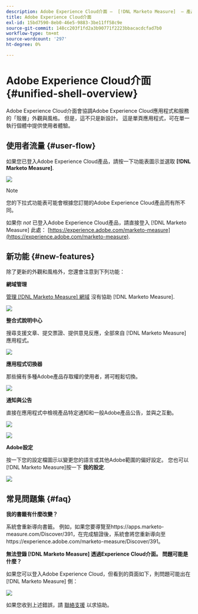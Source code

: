 ```yaml
---
description: Adobe Experience Cloud介面 —  [!DNL Marketo Measure]  — 產品檔案
title: Adobe Experience Cloud介面
exl-id: 15bd7590-8eb0-46e5-9883-3be11ff58c9e
source-git-commit: 148cc203f1fd2a3b90771f2223bbacacdcfad7b0
workflow-type: tm+mt
source-wordcount: '297'
ht-degree: 0%

---
```


# Adobe Experience Cloud介面 {#unified-shell-overview}

Adobe Experience Cloud介面會協調Adobe Experience Cloud應用程式和服務的「殼層」外觀與風格。 但是，這不只是新設計。 這是單頁應用程式，可在單一執行個體中提供使用者體驗。

## 使用者流量 {#user-flow}

如果您已登入Adobe Experience Cloud產品，請按一下功能表圖示並選取 **[!DNL Marketo Measure]**.

![](assets/unified-shell-overview-4.png)

>[!NOTE]
>
>您的下拉式功能表可能會根據您訂閱的Adobe Experience Cloud產品而有所不同。

如果你 _not_ 已登入Adobe Experience Cloud產品，請直接登入 [!DNL Marketo Measure] 此處： [https://experience.adobe.com/marketo-measure](https://experience.adobe.com/marketo-measure).

## 新功能 {#new-features}

除了更新的外觀和風格外，您還會注意到下列功能：

**網域管理**

[管理 [!DNL Marketo Measure] 網域](/help/marketo-measure-and-adobe/domain-management.md) 沒有協助 [!DNL Marketo Measure].

![](assets/unified-shell-overview-5.png)

**整合式說明中心**

搜尋支援文章、提交票證、提供意見反應，全部來自 [!DNL Marketo Measure] 應用程式。

![](assets/unified-shell-overview-6.png)

**應用程式切換器**

那些擁有多種Adobe產品存取權的使用者，將可輕鬆切換。

![](assets/unified-shell-overview-7.png)

**通知與公告**

直接在應用程式中檢視產品特定通知和一般Adobe產品公告，並與之互動。

![](assets/unified-shell-overview-8.png)

![](assets/unified-shell-overview-9.png)

**Adobe設定**

按一下您的設定檔圖示以變更您的語言或其他Adobe範圍的偏好設定。 您也可以 [!DNL Marketo Measure]按一下 **我的設定**.

![](assets/unified-shell-overview-10.png)

## 常見問題集 {#faq}

**我的書籤有什麼改變？**

系統會重新導向書籤。 例如，如果您要導覽至https://apps.marketo-measure.com/Discover/391，在完成驗證後，系統會將您重新導向至https://experience.adobe.com/marketo-measure/Discover/391。

**無法登錄 [!DNL Marketo Measure] 透過Experience Cloud介面。 問題可能是什麼？**

如果您可以登入Adobe Experience Cloud，但看到的頁面如下，則問題可能出在 [!DNL Marketo Measure] 側：

![](assets/unified-shell-overview-11.png)

如果您收到上述錯誤，請 [聯絡支援](https://nation.marketo.com/t5/support/ct-p/Support) 以求協助。
